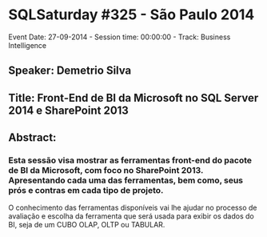 # SQLSaturday #325 - São Paulo 2014
Event Date: 27-09-2014 - Session time: 00:00:00 - Track: Business Intelligence
## Speaker: Demetrio Silva
## Title: Front-End de BI da Microsoft no SQL Server 2014 e SharePoint 2013
## Abstract:
### Esta sessão visa mostrar as ferramentas front-end do pacote de BI da Microsoft, com foco no SharePoint 2013. Apresentando cada uma das ferramentas, bem como, seus prós e contras em cada tipo de projeto. 

O conhecimento das ferramentas disponíveis vai lhe ajudar no processo de avaliação e escolha da ferramenta que será usada para exibir os dados do BI, seja de um CUBO OLAP, OLTP ou TABULAR.

